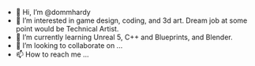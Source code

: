 - 👋 Hi, I’m @dommhardy
- 👀 I’m interested in game design, coding, and 3d art. Dream job at some point would be Technical Artist.
- 🌱 I’m currently learning Unreal 5, C++ and Blueprints, and Blender.
- 💞️ I’m looking to collaborate on ...
- 📫 How to reach me ...

<!---
dommhardy/dommhardy is a ✨ special ✨ repository because its `README.md` (this file) appears on your GitHub profile.
You can click the Preview link to take a look at your changes.
--->
